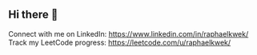 ## Hi there 👋
Connect with me on LinkedIn: https://www.linkedin.com/in/raphaelkwek/
Track my LeetCode progress: https://leetcode.com/u/raphaelkwek/
<!--
**raphaelkwek/raphaelkwek** is a ✨ _special_ ✨ repository because its `README.md` (this file) appears on your GitHub profile.

Here are some ideas to get you started:

- 🔭 I’m currently working on ...
- 🌱 I’m currently learning ...
- 👯 I’m looking to collaborate on ...
- 🤔 I’m looking for help with ...
- 💬 Ask me about ...
- 📫 How to reach me: ...
- 😄 Pronouns: ...
- ⚡ Fun fact: ...
-->
